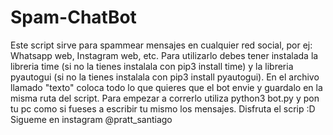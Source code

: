 # Spam-ChatBot
Este script sirve para spammear mensajes en cualquier red social, por ej: Whatsapp web, Instagram web, etc.
Para utilizarlo debes tener instalada la libreria time (si no la tienes instalala con pip3 install time) y la libreria pyautogui
(si no la tienes instalala con pip3 install pyautogui).
En el archivo llamado "texto" coloca todo lo que quieres que el bot envie y guardalo en la misma ruta del script.
Para empezar a correrlo utiliza python3 bot.py y pon tu pc como si fueses a escribir tu mismo los mensajes.
Disfruta el scrip :D
Sigueme en instagram @pratt_santiago
